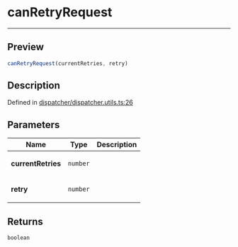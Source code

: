 
      
# canRetryRequest

<div class="api-docs__separator" data-reactroot="">

---

</div><div class="api-docs__section">

## Preview

</div><div class="api-docs__preview fn">

```ts
canRetryRequest(currentRetries, retry)
```

</div><div class="api-docs__section">

## Description

</div><div class="api-docs__description"><span class="api-docs__do-not-parse">



</span></div><div class="api-docs__definition">

Defined in [dispatcher/dispatcher.utils.ts:26](https://github.com/BetterTyped/hyper-fetch/blob/1a97772c/packages/core/src/dispatcher/dispatcher.utils.ts#L26)

</div><div class="api-docs__section">

## Parameters

</div><div class="api-docs__parameters"><table><thead><tr><th>Name</th><th>Type</th><th>Description</th></tr></thead><tbody><tr param-data="currentRetries"><td>

**currentRetries**

</td><td>

`number`

</td><td>



</td></tr><tr param-data="retry"><td>

**retry**

</td><td>

`number`

</td><td>



</td></tr></tbody></table></div><div class="api-docs__section">

## Returns

</div><div class="api-docs__returns">

```ts
boolean
```

</div>